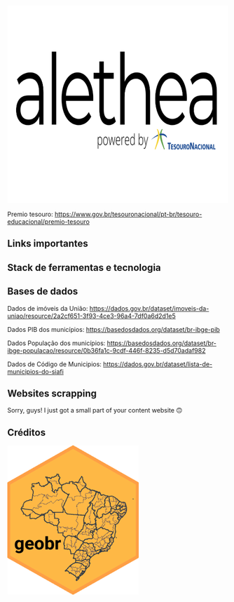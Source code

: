 <p align="center">
  <img width="750" height="450" src="https://github.com/pbizil/alethea_stn/blob/main/alethea_stn.png">
</p>

Premio tesouro: https://www.gov.br/tesouronacional/pt-br/tesouro-educacional/premio-tesouro

## Links importantes

## Stack de ferramentas e tecnologia



## Bases de dados 

Dados de imóveis da União: https://dados.gov.br/dataset/imoveis-da-uniao/resource/2a2cf651-3f93-4ce3-96a4-7df0a6d2d1e5

Dados PIB dos municípios: https://basedosdados.org/dataset/br-ibge-pib

Dados População dos municípios: https://basedosdados.org/dataset/br-ibge-populacao/resource/0b36fa1c-9cdf-446f-8235-d5d70adaf982

Dados de Código de Municipios: https://dados.gov.br/dataset/lista-de-municipios-do-siafi

## Websites scrapping

Sorry, guys! I just got a small part of your content website :upside_down_face:

## Créditos

<p align="left">
  <img width="300" height="340" src="https://github.com/pbizil/alethea_stn/blob/main/pics/geobr.png">
</p>

